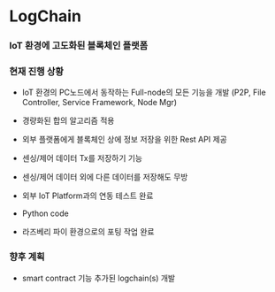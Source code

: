 # LogChain

### IoT 환경에 고도화된 블록체인 플랫폼

### 현재 진행 상황
- IoT 환경의 PC노드에서 동작하는 Full-node의 모든 기능을 개발 (P2P, File Controller, Service Framework, Node Mgr)

- 경량화된 합의 알고리즘 적용

- 외부 플랫폼에게 블록체인 상에 정보 저장을 위한 Rest API 제공 

- 센싱/제어 데이터 Tx를 저장하기 기능

- 센싱/제어 데이터 외에 다른 데이터를 저장해도 무방

- 외부 IoT Platform과의 연동 테스트 완료 

- Python code

- 라즈베리 파이 환경으로의 포팅 작업 완료

### 향후 계획
- smart contract 기능 추가된 logchain(s) 개발
